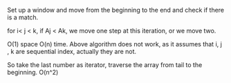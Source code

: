 
Set up a window and move from the beginning to the end and check if there is a match.

for i< j < k, if Aj < Ak, we move one step at this iteration, or we move two.

O(1) space O(n) time. 
Above algorithm does not work, as it assumes that i, j , k are sequential index, actually they are not.

So take the last number as iterator, traverse the array from tail to the beginning. 
O(n^2)

  

